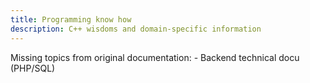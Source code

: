```yaml
---
title: Programming know how
description: C++ wisdoms and domain-specific information
---
```


Missing topics from original documentation: - Backend technical docu
(PHP/SQL)